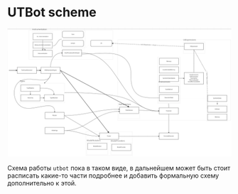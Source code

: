 # UTBot scheme

![utbot](../pictures/utbot.png)

Схема работы `utbot` пока в таком виде, в дальнейшем может быть стоит расписать какие-то части подробнее и добавить формальную схему дополнительно к этой.
